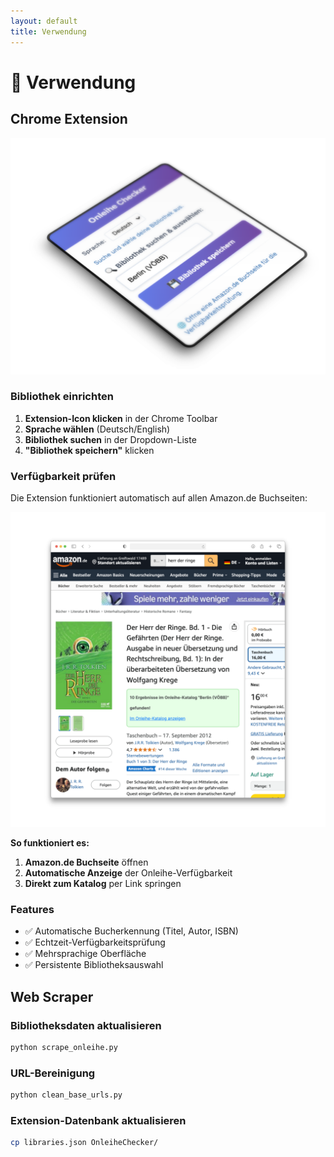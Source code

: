 ```yaml
---
layout: default
title: Verwendung
---
```


# 🎯 Verwendung

## Chrome Extension

![OnleiheChecker - PopUp Window](/assets/174_1x_shots_so.png)

### Bibliothek einrichten
1. **Extension-Icon klicken** in der Chrome Toolbar
2. **Sprache wählen** (Deutsch/English)
3. **Bibliothek suchen** in der Dropdown-Liste
4. **"Bibliothek speichern"** klicken

### Verfügbarkeit prüfen

Die Extension funktioniert automatisch auf allen Amazon.de Buchseiten:

![Amazon Page Screenshot](/assets/175shots_so.png)

**So funktioniert es:**

1. **Amazon.de Buchseite** öffnen
2. **Automatische Anzeige** der Onleihe-Verfügbarkeit
3. **Direkt zum Katalog** per Link springen

### Features
- ✅ Automatische Bucherkennung (Titel, Autor, ISBN)
- ✅ Echtzeit-Verfügbarkeitsprüfung
- ✅ Mehrsprachige Oberfläche
- ✅ Persistente Bibliotheksauswahl

## Web Scraper

### Bibliotheksdaten aktualisieren
```bash
python scrape_onleihe.py
```

### URL-Bereinigung
```bash
python clean_base_urls.py
```

### Extension-Datenbank aktualisieren
```bash
cp libraries.json OnleiheChecker/
```
